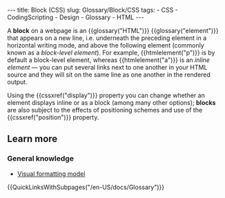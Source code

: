 --- title: Block (CSS) slug: Glossary/Block/CSS tags: - CSS - CodingScripting - Design - Glossary - HTML ---

A **block** on a webpage is an {{glossary("HTML")}} {{glossary("element")}} that appears on a new line, i.e. underneath the preceding element in a horizontal writing mode, and above the following element (commonly known as a _block-level element_). For example, {{htmlelement("p")}} is by default a block-level element, whereas {{htmlelement("a")}} is an _inline element_ — you can put several links next to one another in your HTML source and they will sit on the same line as one another in the rendered output.

Using the {{cssxref("display")}} property you can change whether an element displays inline or as a block (among many other options); **blocks** are also subject to the effects of positioning schemes and use of the {{cssxref("position")}} property.

## Learn more

### General knowledge

- [Visual formatting model](/en-US/docs/Web/CSS/Visual_formatting_model)

{{QuickLinksWithSubpages("/en-US/docs/Glossary")}}
